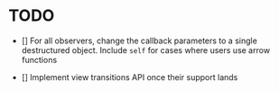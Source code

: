 # TODO

- [] For all observers, change the callback parameters to a single destructured object. Include `self` for cases where users use arrow functions

- [] Implement view transitions API once their support lands